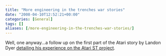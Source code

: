 ```yaml
---
title: "More engineering in the trenches war stories"
date: "2008-04-10T12:52:21+00:00"
categories: [General]
tags: []
aliases: [/more-engineering-in-the-trenches-war-stories/]
---
```


Well, one anyway...a follow up on the first part of the Atari story by Landon Dyer <a href="http://www.dadhacker.com/blog/?p=1000">detailing his experience on the Atari ST project</a>.

